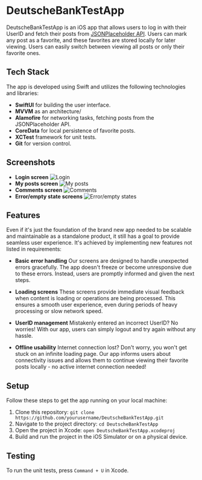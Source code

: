 # DeutscheBankTestApp

DeutscheBankTestApp is an iOS app that allows users to log in with their UserID and fetch their posts from [JSONPlaceholder API](https://jsonplaceholder.typicode.com). Users can mark any post as a favorite, and these favorites are stored locally for later viewing. Users can easily switch between viewing all posts or only their favorite ones.

## Tech Stack
The app is developed using Swift and utilizes the following technologies and libraries:

- **SwiftUI** for building the user interface.
- **MVVM** as an architecture/
- **Alamofire** for networking tasks, fetching posts from the JSONPlaceholder API.
- **CoreData** for local persistence of favorite posts.
- **XCTest** framework for unit tests.
- **Git** for version control.

## Screenshots
- **Login screen** 
![Login](DeutscheBankTestApp/screenshots/login.png)
- **My posts screen** 
![My posts](DeutscheBankTestApp/screenshots/myposts.png)
- **Comments screen** 
![Comments](DeutscheBankTestApp/screenshots/comments.png)
- **Error/empty state screens** 
![Error/empty states](DeutscheBankTestApp/screenshots/empty.png)

## Features
Even if it's just the foundation of the brand new app needed to be scalable and maintainable as a standalone product, it still has a goal to provide seamless user experience. It's achieved by implementing new features not listed in requirements:

- **Basic error handling**  Our screens are designed to handle unexpected errors gracefully. The app doesn't freeze or become unresponsive due to these errors. Instead, users are promptly informed and given the next steps.

- **Loading screens**  These screens provide immediate visual feedback when content is loading or operations are being processed. This ensures a smooth user experience, even during periods of heavy processing or slow network speed.

- **UserID management**  Mistakenly entered an incorrect UserID? No worries! With our app, users can simply logout and try again without any hassle.

- **Offline usability**  Internet connection lost? Don't worry, you won't get stuck on an infinite loading page. Our app informs users about connectivity issues and allows them to continue viewing their favorite posts locally - no active internet connection needed!

## Setup
Follow these steps to get the app running on your local machine:

1. Clone this repository: `git clone https://github.com/yourusername/DeutscheBankTestApp.git`
2. Navigate to the project directory: `cd DeutscheBankTestApp`
3. Open the project in Xcode: `open DeutscheBankTestApp.xcodeproj`
4. Build and run the project in the iOS Simulator or on a physical device.

## Testing
To run the unit tests, press `Command + U` in Xcode.
